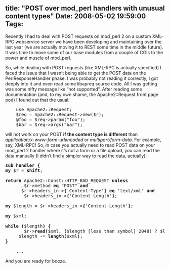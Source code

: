 title: "POST over mod_perl handlers with unusual content types"
Date: 2008-05-02 19:59:00
Tags: 
---
<p>Recently I had to deal with POST requests on mod_perl 2 on a custom XML-RPC webservice server we have been developing and maintaining over the last year (we are actually moving it to REST some time in the middle future). It was time to move some of our base modules from a couple of CGIs to the power and muscle of mod_perl.</p>      <p>So, while dealing with POST requests (like XML-RPC is actually specified) I faced the issue that I wasn&#8217;t being able to get the POST data on the PerlResponseHandler phase. I was probably not reading it correctly, I got deeply into it and even read some libapreq source code. All I was getting was some nifty message like &#8220;not supported&#8221;. After reading some documentation (and, to my own shame, the Apache2::Request front page pod) I found out that the usual:</p>
<pre>    use Apache2::Request;<br/>    $req = Apache2::Request-&gt;new($r);<br/>    @foo = $req-&gt;param("foo");<br/>    $bar = $req-&gt;args("bar");</pre>
<p>will not work on your POST <b>if the content type is different</b> than <i>application/x-www-form-urlencoded</i> or <i>multipart/form-data. </i>For example, say, XML-RPC! So, in case you actually need to read POST data on your mod_perl 2 handler where it&#8217;s not a form or a file upload, you can read the data manually (I didn&#8217;t find a simpler way to read the data, actually):</p>
<pre><b>sub handler {</b><br/><b>my</b> $r = <b>shift</b>;<br/><br/><b>return</b> Apache2::Const::HTTP_BAD_REQUEST <b>unless</b><br/>		$r-&gt;method <b>eq</b> "POST" <b>and</b><br/>		$r-&gt;headers_in-&gt;<b>{</b>'Content-Type'<b>}</b> <b>eq</b> 'text/xml' <b>and</b><br/>		$r-&gt;headers_in-&gt;<b>{</b>'Content-Length'<b>}</b>;<br/><br/><b>my</b> $length = $r-&gt;headers_in-&gt;<b>{</b>'Content-Length'<b>}</b>;<br/><br/><b>my</b> $xml;<br/><br/><b>while</b> <b>(</b>$length<b>)</b> <b>{</b><br/>		$r-&gt;<b>read</b><b>(</b>$xml, <b>(</b>$length [less than symbol] 2048) ? $length : 2048<b>)</b>;<br/>		$length -= <b>length</b><b>(</b>$xml<b>)</b>;<br/><b>}</b><br/><br/>	...</pre>
<p>And you are ready for booze. </p>
